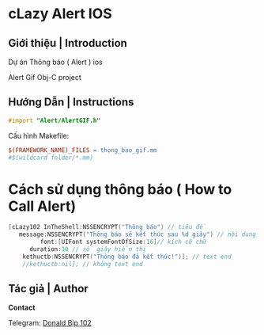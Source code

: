 # cLazy Alert IOS

## Giới thiệu | Introduction


Dự án Thông báo ( Alert ) ios


Alert Gif Obj-C project

## Hướng Dẫn | Instructions

```objective-c
#import "Alert/AlertGIF.h"
```

Cấu hình Makefile:

```makefile
$(FRAMEWORK_NAME)_FILES = thong_bao_gif.mm 
#$(wildcard folder/*.mm) 
```

# Cách sử dụng thông báo ( How to Call Alert)

```objectivec
[cLazy102 InTheShell:NSSENCRYPT("Thông báo") // tiêu đề
   message:NSSENCRYPT("Thông báo sẽ kết thúc sau %d giây") // nội dung
         font:[UIFont systemFontOfSize:16]// kích cỡ chữ
      duration:10 // số giây hiển thị
    kethuctb:NSSENCRYPT("Thông báo đã kết thúc!")]; // text end
    //kethuctb:nil]; // không text end
```




## Tác giả | Author

**Contact**

Telegram: [Donald Bịp 102](https://t.me/lazyvna)  



